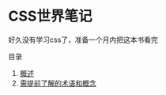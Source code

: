 # CSS世界笔记

好久没有学习css了，准备一个月内把这本书看完

目录

1. [概述](./1概述/index.md)
2. [需提前了解的术语和概念](./2需提前了解的术语和概念/index.md)
